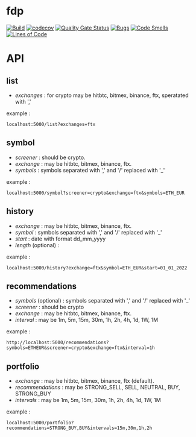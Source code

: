 fdp
=

[![Build](https://github.com/cedfactory/fdp/actions/workflows/deploy.yml/badge.svg)](https://github.com/cedfactory/fdp/actions)
[![codecov](https://codecov.io/gh/cedfactory/fdp/branch/main/graph/badge.svg)](https://codecov.io/gh/cedfactory/fdp)
[![Quality Gate Status](https://sonarcloud.io/api/project_badges/measure?project=cedfactory_fdp&metric=alert_status)](https://sonarcloud.io/dashboard?id=cedfactory_fdp)
[![Bugs](https://sonarcloud.io/api/project_badges/measure?project=cedfactory_fdp&metric=bugs)](https://sonarcloud.io/dashboard?id=cedfactory_fdp)
[![Code Smells](https://sonarcloud.io/api/project_badges/measure?project=cedfactory_fdp&metric=code_smells)](https://sonarcloud.io/dashboard?id=cedfactory_fdp)
[![Lines of Code](https://sonarcloud.io/api/project_badges/measure?project=cedfactory_fdp&metric=ncloc)](https://sonarcloud.io/dashboard?id=cedfactory_fdp)


API
=

## list

- *exchanges* : for crypto may be hitbtc, bitmex, binance, ftx, speratated with ','

example :

```
localhost:5000/list?exchanges=ftx
```

## symbol

- *screener* : should be crypto.
- *exchange* : may be hitbtc, bitmex, binance, ftx.
- *symbols* : symbols separated with ',' and '/' replaced with '_'

example :

```
localhost:5000/symbol?screener=crypto&exchange=ftx&symbols=ETH_EUR
```

## history

- *exchange* : may be hitbtc, bitmex, binance, ftx.
- *symbol* : symbols separated with ',' and '/' replaced with '_'
- *start* : date with format dd_mm_yyyy
- *length* (optional) : 

example :

```
localhost:5000/history?exchange=ftx&symbol=ETH_EUR&start=01_01_2022
```

## recommendations

- *symbols* (optional) : symbols separated with ',' and '/' replaced with '_'
- *screener* : should be crypto
- *exchange* : may be hitbtc, bitmex, binance, ftx.
- *interval* : may be 1m, 5m, 15m, 30m, 1h, 2h, 4h, 1d, 1W, 1M

example :

```
http://localhost:5000/recommendations?symbols=ETHEUR&screener=crypto&exchange=ftx&interval=1h
```

## portfolio

- *exchange* : may be hitbtc, bitmex, binance, ftx (default).
- *recommendations* : may be STRONG_SELL, SELL, NEUTRAL, BUY, STRONG_BUY
- *intervals* : may be 1m, 5m, 15m, 30m, 1h, 2h, 4h, 1d, 1W, 1M

example :

```
localhost:5000/portfolio?recommendations=STRONG_BUY,BUY&intervals=15m,30m,1h,2h
```

